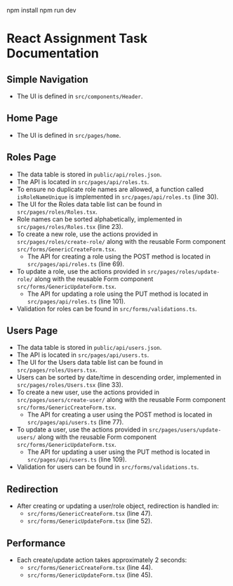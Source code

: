 npm install 
npm run dev

# React Assignment Task Documentation

## Simple Navigation

- The UI is defined in `src/components/Header`.

## Home Page

- The UI is defined in `src/pages/home`.

## Roles Page

- The data table is stored in `public/api/roles.json`.
- The API is located in `src/pages/api/roles.ts`.
- To ensure no duplicate role names are allowed, a function called `isRoleNameUnique` is implemented in `src/pages/api/roles.ts` (line 30).
- The UI for the Roles data table list can be found in `src/pages/roles/Roles.tsx`.
- Role names can be sorted alphabetically, implemented in `src/pages/roles/Roles.tsx` (line 23).
- To create a new role, use the actions provided in `src/pages/roles/create-role/` along with the reusable Form component `src/forms/GenericCreateForm.tsx`.
  - The API for creating a role using the POST method is located in `src/pages/api/roles.ts` (line 69).
- To update a role, use the actions provided in `src/pages/roles/update-role/` along with the reusable Form component `src/forms/GenericUpdateForm.tsx`.
  - The API for updating a role using the PUT method is located in `src/pages/api/roles.ts` (line 101).
- Validation for roles can be found in `src/forms/validations.ts`.

## Users Page

- The data table is stored in `public/api/users.json`.
- The API is located in `src/pages/api/users.ts`.
- The UI for the Users data table list can be found in `src/pages/roles/Users.tsx`.
- Users can be sorted by date/time in descending order, implemented in `src/pages/roles/Users.tsx` (line 33).
- To create a new user, use the actions provided in `src/pages/users/create-user/` along with the reusable Form component `src/forms/GenericCreateForm.tsx`.
  - The API for creating a user using the POST method is located in `src/pages/api/users.ts` (line 77).
- To update a user, use the actions provided in `src/pages/users/update-users/` along with the reusable Form component `src/forms/GenericUpdateForm.tsx`.
  - The API for updating a user using the PUT method is located in `src/pages/api/users.ts` (line 109).
- Validation for users can be found in `src/forms/validations.ts`.

## Redirection

- After creating or updating a user/role object, redirection is handled in:
  - `src/forms/GenericCreateForm.tsx` (line 47).
  - `src/forms/GenericUpdateForm.tsx` (line 52).

## Performance

- Each create/update action takes approximately 2 seconds:
  - `src/forms/GenericCreateForm.tsx` (line 44).
  - `src/forms/GenericUpdateForm.tsx` (line 45).
